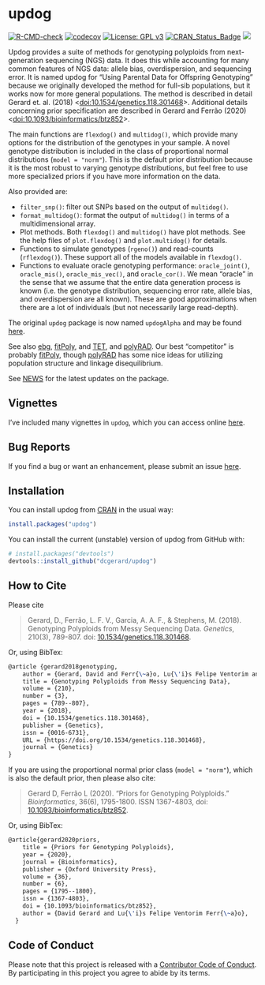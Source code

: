 
<!-- README.md is generated from README.Rmd. Please edit that file -->

# updog

[![R-CMD-check](https://github.com/dcgerard/updog/workflows/R-CMD-check/badge.svg)](https://github.com/dcgerard/updog/actions)
[![codecov](https://codecov.io/gh/dcgerard/updog/branch/master/graph/badge.svg?token=zjDBKZWjCs)](https://codecov.io/gh/dcgerard/updog)
[![License: GPL
v3](https://img.shields.io/badge/License-GPL%20v3-blue.svg)](https://www.gnu.org/licenses/gpl-3.0)
[![CRAN\_Status\_Badge](http://www.r-pkg.org/badges/version/updog)](https://cran.r-project.org/package=updog)
[![](http://cranlogs.r-pkg.org/badges/grand-total/updog)](https://cran.r-project.org/package=updog)

Updog provides a suite of methods for genotyping polyploids from
next-generation sequencing (NGS) data. It does this while accounting for
many common features of NGS data: allele bias, overdispersion, and
sequencing error. It is named updog for “Using Parental Data for
Offspring Genotyping” because we originally developed the method for
full-sib populations, but it works now for more general populations. The
method is described in detail Gerard et. al. (2018)
&lt;[doi:10.1534/genetics.118.301468](https://doi.org/10.1534/genetics.118.301468)&gt;.
Additional details concerning prior specification are described in
Gerard and Ferrão (2020)
&lt;[doi:10.1093/bioinformatics/btz852](https://doi.org/10.1093/bioinformatics/btz852)&gt;.

The main functions are `flexdog()` and `multidog()`, which provide many
options for the distribution of the genotypes in your sample. A novel
genotype distribution is included in the class of proportional normal
distributions (`model = "norm"`). This is the default prior distribution
because it is the most robust to varying genotype distributions, but
feel free to use more specialized priors if you have more information on
the data.

Also provided are:

-   `filter_snp()`: filter out SNPs based on the output of `multidog()`.
-   `format_multidog()`: format the output of `multidog()` in terms of a
    multidimensional array.
-   Plot methods. Both `flexdog()` and `multidog()` have plot methods.
    See the help files of `plot.flexdog()` and `plot.multidog()` for
    details.
-   Functions to simulate genotypes (`rgeno()`) and read-counts
    (`rflexdog()`). These support all of the models available in
    `flexdog()`.
-   Functions to evaluate oracle genotyping performance:
    `oracle_joint()`, `oracle_mis()`, `oracle_mis_vec()`, and
    `oracle_cor()`. We mean “oracle” in the sense that we assume that
    the entire data generation process is known (i.e. the genotype
    distribution, sequencing error rate, allele bias, and overdispersion
    are all known). These are good approximations when there are a lot
    of individuals (but not necessarily large read-depth).

The original `updog` package is now named `updogAlpha` and may be found
[here](https://github.com/dcgerard/updogAlpha).

See also [ebg](https://github.com/pblischak/polyploid-genotyping),
[fitPoly](https://cran.r-project.org/package=fitPoly), and
[TET](http://www.g3journal.org/content/suppl/2017/01/19/g3.117.039008.DC1),
and [polyRAD](https://cran.r-project.org/package=polyRAD). Our best
“competitor” is probably
[fitPoly](https://cran.r-project.org/package=fitPoly), though
[polyRAD](https://cran.r-project.org/package=polyRAD) has some nice
ideas for utilizing population structure and linkage disequilibrium.

See [NEWS](https://github.com/dcgerard/updog/blob/master/NEWS.md) for
the latest updates on the package.

## Vignettes

I’ve included many vignettes in `updog`, which you can access online
[here](https://dcgerard.github.io/updog/).

## Bug Reports

If you find a bug or want an enhancement, please submit an issue
[here](http://github.com/dcgerard/updog/issues).

## Installation

You can install updog from
[CRAN](https://cran.r-project.org/package=updog) in the usual way:

``` r
install.packages("updog")
```

You can install the current (unstable) version of updog from GitHub
with:

``` r
# install.packages("devtools")
devtools::install_github("dcgerard/updog")
```

## How to Cite

Please cite

> Gerard, D., Ferrão, L. F. V., Garcia, A. A. F., & Stephens, M. (2018).
> Genotyping Polyploids from Messy Sequencing Data. *Genetics*, 210(3),
> 789-807. doi:
> [10.1534/genetics.118.301468](https://doi.org/10.1534/genetics.118.301468).

Or, using BibTex:

``` tex
@article {gerard2018genotyping,
    author = {Gerard, David and Ferr{\~a}o, Lu{\'i}s Felipe Ventorim and Garcia, Antonio Augusto Franco and Stephens, Matthew},
    title = {Genotyping Polyploids from Messy Sequencing Data},
    volume = {210},
    number = {3},
    pages = {789--807},
    year = {2018},
    doi = {10.1534/genetics.118.301468},
    publisher = {Genetics},
    issn = {0016-6731},
    URL = {https://doi.org/10.1534/genetics.118.301468},
    journal = {Genetics}
}
```

If you are using the proportional normal prior class (`model = "norm"`),
which is also the default prior, then please also cite:

> Gerard D, Ferrão L (2020). “Priors for Genotyping Polyploids.”
> *Bioinformatics*, 36(6), 1795-1800. ISSN 1367-4803, doi:
> [10.1093/bioinformatics/btz852](https://doi.org/10.1093/bioinformatics/btz852).

Or, using BibTex:

``` tex
@article{gerard2020priors,
    title = {Priors for Genotyping Polyploids},
    year = {2020},
    journal = {Bioinformatics},
    publisher = {Oxford University Press},
    volume = {36},
    number = {6},
    pages = {1795--1800},
    issn = {1367-4803},
    doi = {10.1093/bioinformatics/btz852},
    author = {David Gerard and Lu{\'i}s Felipe Ventorim Ferr{\~a}o},
  }
```

## Code of Conduct

Please note that this project is released with a [Contributor Code of
Conduct](https://github.com/dcgerard/updog/blob/master/CONDUCT.md). By
participating in this project you agree to abide by its terms.
